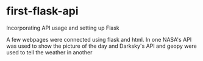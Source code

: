 # first-flask-api
Incorporating API usage and setting up Flask

A few webpages were connected using flask and html. In one NASA's API was used to show the picture of the day and Darksky's API and geopy were used to tell the weather in another
